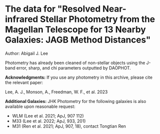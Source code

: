 # The data for "Resolved Near-infrared Stellar Photometry from the Magellan Telescope for 13 Nearby Galaxies: JAGB Method Distances"

Author: Abigail J. Lee

Photometry has already been cleaned of non-stellar objects using the J-band error, sharp, and chi parameters outputted by DAOPHOT. 


**Acknowledgments:** 
If you use any photometry in this archive, please cite the relevant paper: 

Lee, A. J., Monson, A., Freedman, W. F., et al. 2023

**Additional Galaxies:**
JHK Photometry for the following galaxies is also available upon reasonable request: 
- WLM (Lee et al. 2021; ApJ, 907 112)
- M33 (Lee et al. 2022; ApJ, 933, 201)
- M31 (Ren et al. 2021; ApJ, 907, 18), contact Tongtian Ren 

